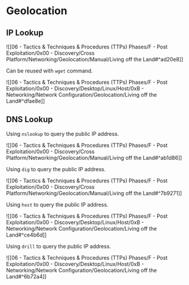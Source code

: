 # Geolocation

## IP Lookup

![[06 - Tactics & Techniques & Procedures (TTPs) Phases/F - Post Exploitation/0x00 - Discovery/Cross Platform/Networking/Geolocation/Manual/Living off the Land#^ad20e8]]

Can be reused with `wget` command.

![[06 - Tactics & Techniques & Procedures (TTPs) Phases/F - Post Exploitation/0x00 - Discovery/Desktop/Linux/Host/0xB - Networking/Network Configuration/Geolocation/Living off the Land#^dfae8e]]

## DNS Lookup

Using `nslookup` to query the public IP address.

![[06 - Tactics & Techniques & Procedures (TTPs) Phases/F - Post Exploitation/0x00 - Discovery/Cross Platform/Networking/Geolocation/Manual/Living off the Land#^ab1d86]]

Using `dig` to query the public IP address.

![[06 - Tactics & Techniques & Procedures (TTPs) Phases/F - Post Exploitation/0x00 - Discovery/Cross Platform/Networking/Geolocation/Manual/Living off the Land#^7b9271]]

Using `host` to query the public IP address.

![[06 - Tactics & Techniques & Procedures (TTPs) Phases/F - Post Exploitation/0x00 - Discovery/Desktop/Linux/Host/0xB - Networking/Network Configuration/Geolocation/Living off the Land#^ce4b6d]]

Using `drill` to query the public IP address.

![[06 - Tactics & Techniques & Procedures (TTPs) Phases/F - Post Exploitation/0x00 - Discovery/Desktop/Linux/Host/0xB - Networking/Network Configuration/Geolocation/Living off the Land#^6b72a4]]